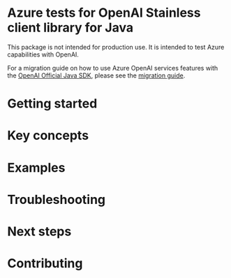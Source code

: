 # Azure tests for OpenAI Stainless client library for Java

This package is not intended for production use. It is intended to test Azure capabilities with OpenAI.

For a migration guide on how to use Azure OpenAI services features with the [OpenAI Official Java SDK](https://github.com/openai/openai-java), please see the [migration guide](https://github.com/Azure/azure-sdk-for-java/blob/main/sdk/openai/azure-ai-openai-stainless/MIGRATION.md).

# Getting started

# Key concepts

# Examples

# Troubleshooting

# Next steps

# Contributing
